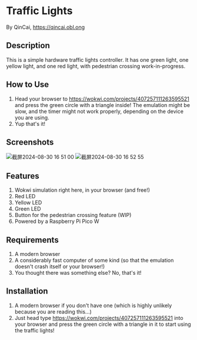 # Traffic Lights

By QinCai, https://qincai.obl.ong

## Description
This is a simple hardware traffic lights controller. It has one green light, one yellow light, and one red light, with pedestrian crossing work-in-progress. 

## How to Use
1. Head your browser to https://wokwi.com/projects/407257111263595521 and press the green circle with a triangle inside! The emulation might be slow, and the timer might not work properly, depending on the device you are using.
2. Yup that's it!

## Screenshots
![截屏2024-08-30 16 51 00](https://github.com/user-attachments/assets/b97541ba-571b-4d6c-97a9-96bb40c6d733)
![截屏2024-08-30 16 52 55](https://github.com/user-attachments/assets/1b58f8a7-8ff4-4b63-841c-2e3c70e23b5e)

## Features
1. Wokwi simulation right here, in your browser (and free!)
2. Red LED
3. Yellow LED
4. Green LED
5. Button for the pedestrian crossing feature (WIP)
6. Powered by a Raspberry Pi Pico W

## Requirements
1. A modern browser
2. A considerably fast computer of some kind (so that the emulation doesn't crash itself or your browser!)
3. You thought there was something else? No, that's it!

## Installation
1. A modern browser if you don't have one (which is highly unlikely because you are reading this...)
2. Just head type https://wokwi.com/projects/407257111263595521 into your browser and press the green circle with a triangle in it to start using the traffic lights!
